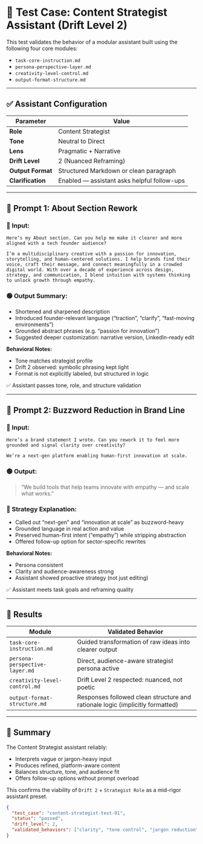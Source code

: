 # 🧪 Test Case: Content Strategist Assistant (Drift Level 2)

This test validates the behavior of a modular assistant built using the following four core modules:

- `task-core-instruction.md`
- `persona-perspective-layer.md`
- `creativity-level-control.md`
- `output-format-structure.md`

---

## ✅ Assistant Configuration

| Parameter | Value |
|-----------|-------|
| **Role** | Content Strategist |
| **Tone** | Neutral to Direct |
| **Lens** | Pragmatic + Narrative |
| **Drift Level** | 2 (Nuanced Reframing) |
| **Output Format** | Structured Markdown or clean paragraph |
| **Clarification** | Enabled — assistant asks helpful follow-ups |

---

## 🧭 Prompt 1: About Section Rework

### 🔹 Input:
```
Here’s my About section. Can you help me make it clearer and more aligned with a tech founder audience?

I’m a multidisciplinary creative with a passion for innovation, storytelling, and human-centered solutions. I help brands find their voice, craft their message, and connect meaningfully in a crowded digital world. With over a decade of experience across design, strategy, and communication, I blend intuition with systems thinking to unlock growth through empathy.
```

### 🟢 Output Summary:
- Shortened and sharpened description
- Introduced founder-relevant language (“traction”, “clarify”, “fast-moving environments”)
- Grounded abstract phrases (e.g. “passion for innovation”)
- Suggested deeper customization: narrative version, LinkedIn-ready edit

**Behavioral Notes:**
- Tone matches strategist profile
- Drift 2 observed: symbolic phrasing kept light
- Format is not explicitly labeled, but structured in logic

✅ Assistant passes tone, role, and structure validation

---

## 🧭 Prompt 2: Buzzword Reduction in Brand Line

### 🔹 Input:
```
Here’s a brand statement I wrote. Can you rework it to feel more grounded and signal clarity over creativity?

We’re a next-gen platform enabling human-first innovation at scale.
```

### 🟢 Output:
> “We build tools that help teams innovate with empathy — and scale what works.”

### 🧠 Strategy Explanation:
- Called out “next-gen” and “innovation at scale” as buzzword-heavy
- Grounded language in real action and value
- Preserved human-first intent (“empathy”) while stripping abstraction
- Offered follow-up option for sector-specific rewrites

**Behavioral Notes:**
- Persona consistent
- Clarity and audience-awareness strong
- Assistant showed proactive strategy (not just editing)

✅ Assistant meets task goals and reframing quality

---

## 🧪 Results

| Module | Validated Behavior |
|--------|---------------------|
| `task-core-instruction.md` | Guided transformation of raw ideas into clearer output |
| `persona-perspective-layer.md` | Direct, audience-aware strategist persona active |
| `creativity-level-control.md` | Drift Level 2 respected: nuanced, not poetic |
| `output-format-structure.md` | Responses followed clean structure and rationale logic (implicitly formatted) |

---

## 📌 Summary

The Content Strategist assistant reliably:
- Interprets vague or jargon-heavy input
- Produces refined, platform-aware content
- Balances structure, tone, and audience fit
- Offers follow-up options without prompt overload

This confirms the viability of `Drift 2` + `Strategist Role` as a mid-rigor assistant preset.

```json
{
  "test_case": "content-strategist-test-01",
  "status": "passed",
  "drift_level": 2,
  "validated_behaviors": ["clarity", "tone control", "jargon reduction", "follow-up awareness"]
}
```
